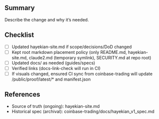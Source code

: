 ## Summary
Describe the change and why it’s needed.

## Checklist
- [ ] Updated hayekian-site.md if scope/decisions/DoD changed
- [ ] Kept root markdown placement policy (only README.md, hayekian-site.md, claude2.md (temporary symlink), SECURITY.md at repo root)
- [ ] Updated docs/ as needed (guides/specs)
- [ ] Verified links (docs-link-check will run in CI)
- [ ] If visuals changed, ensured CI sync from coinbase-trading will update /public/proof/latest/* and manifest.json

## References
- Source of truth (ongoing): hayekian-site.md
- Historical spec (archival): coinbase-trading/docs/hayekian_v1_spec.md
